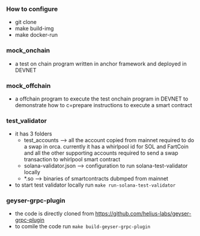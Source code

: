 ### How to configure  
  - git clone  
  - make build-img  
  - make docker-run

### mock_onchain
  - a test on chain program written in anchor framework and deployed in DEVNET

### mock_offchain
  - a offchain program to execute the test onchain program in DEVNET to demonstrate how to c=prepare instructions to execute a smart contract

### test_validator
  - it has 3 folders
    - test_accounts --> all the account copied from mainnet required to do a swap in orca. currently it has a whirlpool id for SOL and FartCoin and all the other supporting accounts required to send a swap transaction to whirlpool smart contract
    - solana-validator.json --> configuration to run solana-test-validator locally
    - *.so --> binaries of smartcontracts dubmped from mainnet
  - to start test validator locally run `make run-solana-test-validator`

### geyser-grpc-plugin
   - the code is directly cloned from https://github.com/helius-labs/geyser-grpc-plugin
   - to comile the code run `make build-geyser-grpc-plugin`

